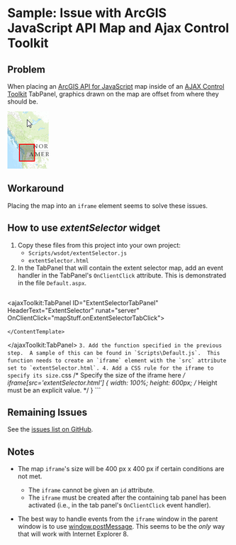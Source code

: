 Sample: Issue with ArcGIS JavaScript API Map and Ajax Control Toolkit
=====================================================================

## Problem ##

When placing an [ArcGIS API for JavaScript] map inside of an [AJAX Control Toolkit] TabPanel, graphics drawn on the map are offset from where they should be.

![Offset screenshot](offset.png)

## Workaround ##

Placing the map into an `iframe` element seems to solve these issues.

## How to use *extentSelector* widget ##

1. Copy these files from this project into your own project:
	* `Scripts/wsdot/extentSelector.js`
	* `extentSelector.html`
2. In the TabPanel that will contain the extent selector map, add an event handler in the TabPanel's `OnClientClick` attribute. This is demonstrated in the file `Default.aspx`.
	```xml
<ajaxToolkit:TabPanel ID="ExtentSelectorTabPanel" HeaderText="ExtentSelector" runat="server" OnClientClick="mapStuff.onExtentSelectorTabClick">
	<ContentTemplate>

	</ContentTemplate>
</ajaxToolkit:TabPanel>
	```
3. Add the function specified in the previous step.  A sample of this can be found in `Scripts\Default.js`.  This function needs to create an `iframe` element with the `src` attribute set to `extentSelector.html`.
4. Add a CSS rule for the iframe to specify its size.
	```css
	/* Specify the size of the iframe here */
	iframe[src='extentSelector.html'] {
		width: 100%;
		height: 600px; /* Height must be an explicit value. */
	}
	```

## Remaining Issues ##

See the [issues list on GitHub].

## Notes ##

* The map `iframe`'s size will be 400 px x 400 px if certain conditions are not met.
	* The `iframe` cannot be given an `id` attribute.
	* The `iframe` must be created after the containing tab panel has been activated (i.e., in the tab panel's `OnClientClick` event handler). 

* The best way to handle events from the `iframe` window in the parent window is to use [window.postMessage]. This seems to be the *only* way that will work with Internet Explorer 8.


[ArcGIS API for JavaScript]:http://help.arcgis.com/en/webapi/javascript/arcgis/
[AJAX Control Toolkit]:http://www.ajaxcontroltoolkit.com/
[issues list on GitHub]:https://github.com/WSDOT-GIS/ArcGIS-JS-with-AJAX-Control-Toolkit/issues
[Map]:http://help.arcgis.com/en/webapi/javascript/arcgis/jsapi/map.html
[window.postMessage]:https://developer.mozilla.org/en-US/docs/Web/API/window.postMessage
